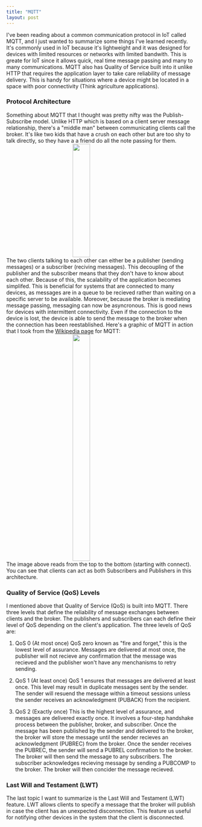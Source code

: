 ```yaml
---
title: "MQTT"
layout: post
---
```


I've been reading about a common communication protocol in IoT called MQTT, and I just wanted to summarize some things I've learned recently. 
It's commonly used in IoT because it's lightweight and it was designed for devices with limited resources or networks with limited bandwith. This is greate for IoT since it allows quick, real time message passing and many to many communications.
MQTT also has Quality of Service built into it unlike HTTP that requires the application layer to take care reliability of message delivery. This is handy for situations where a device might be located in a space with poor connectivity (Think agriculture applications).

### Protocol Architecture
Something about MQTT that I thought was pretty nifty was the Publish-Subscribe model. Unlike HTTP which is based on a client server message relationship, there's a "middle man" between communicating clients call the broker.
It's like two kids that have a crush on each other but are too shy to talk directly, so they have a a friend do all the note passing for them.
<img 
     style="display: block; 
           margin-left: auto;
           margin-right: auto;
           width: 30%;"
     src="https://ahchealthenewscdn.azureedge.net/wp-content/uploads/2018/12/crush-505x329.jpg" 
     width="300" 
     height="300" 
  />
The two clients talking to each other can either be a publisher (sending messages) or a subscriber (reciving messages). This decoupling of the publisher and the subscriber means that they don't have to know about each other. Because of this, the scalability
of the application becomes simplifed. This is beneficial for systems that are connected to many devices, as messages are in a queue to be recieved rather than waiting on a specific server to be available. Moreover, because the broker is mediating message passing, messaging can now be asyncronous. This is good news for devices with intermittent connectivity. 
Even if the connection to the device is lost, the device is able to send the message to the broker when the connection has been reestablished. 
Here's a graphic of MQTT in action that I took from the [Wikipedia page](https://en.wikipedia.org/wiki/MQTT) for MQTT:
<img 
     style="display: block; 
           margin-left: auto;
           margin-right: auto;
           width: 30%;"
     src="https://upload.wikimedia.org/wikipedia/commons/thumb/8/82/MQTT_protocol_example_without_QoS.svg/1280px-MQTT_protocol_example_without_QoS.svg.png" 
     width="400" 
     height="600" 
  />
The image above reads from the top to the bottom (starting with connect). You can see that clients can act as both Subscribers and Publishers in this architecture.

### Quality of Service (QoS) Levels
I mentioned above that Quality of Service (QoS) is built into MQTT. There three levels that define the reliability of message exchanges between clients and the broker. The publishers and subscribers can each define their level of QoS depending on the client's application. The three levels of QoS are:
1. QoS 0 (At most once)
QoS zero  known as "fire and forget," this is the lowest level of assurance. Messages are delivered at most once, the publisher will not recieve any confirmation that the message was recieved and the publisher won't have any menchanisms to retry sending. 

2. QoS 1 (At least once)
QoS 1 ensures that messages are delivered at least once. This level may result in duplicate messages sent by the sender. The sender will resuend the message within a timeout sessions unless the sender receives an acknowledgment (PUBACK) from the recipient.

3. QoS 2 (Exactly once)
This is the highest level of assurance, and messages are delivered exactly once. It involves a four-step handshake process between the publisher, broker, and subscriber. Once the message has been published by the sender and delivered to the broker, the broker will store the message until the sender recieves an acknowledgment (PUBREC) from the broker. Once the sender receives the PUBREC, the sender will send a PUBREL confirmation to the broker. The broker will then send the message to any subscribers.  The subscriber acknowledges recieving message by sending a PUBCOMP to the broker. The broker will then concider the message recieved.
        
### Last Will and Testament (LWT)
The last topic I want to summarize is the Last Will and Testament (LWT) feature. LWT allows clients to specify a message that the broker will publish in case the client has an unexpected disconnection. This feature us useful for notifying other devices in the system that the client is disconnected.
